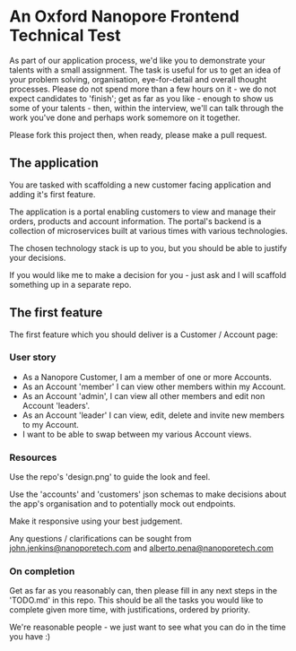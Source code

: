 # An Oxford Nanopore Frontend Technical Test

As part of our application process, we'd like you to demonstrate your talents with a small assignment. 
The task is useful for us to get an idea of your problem solving, organisation, eye-for-detail and overall thought processes. 
Please do not spend more than a few hours on it - we do not expect candidates to 'finish'; 
get as far as you like - enough to show us some of your talents - then, within the interview, 
we'll can talk through the work you've done and perhaps work somemore on it together. 

Please fork this project then, when ready, please make a pull request.

## The application

You are tasked with scaffolding a new customer facing application and adding it's first feature.

The application is a portal enabling customers to view and manage their orders, products and account information.
The portal's backend is a collection of microservices built at various times with various technologies.

The chosen technology stack is up to you, but you should be able to justify your decisions.

If you would like me to make a decision for you - just ask and I will scaffold something up in a separate repo.

## The first feature

The first feature which you should deliver is a Customer / Account page:

### User story

- As a Nanopore Customer, I am a member of one or more Accounts.
- As an Account 'member' I can view other members within my Account.
- As an Account 'admin', I can view all other members and edit non Account 'leaders'.
- As an Account 'leader' I can view, edit, delete and invite new members to my Account.
- I want to be able to swap between my various Account views.

### Resources

Use the repo's 'design.png' to guide the look and feel.

Use the 'accounts' and 'customers' json schemas to make decisions about the app's organisation and to potentially mock out endpoints.

Make it responsive using your best judgement.

Any questions / clarifications can be sought from john.jenkins@nanoporetech.com and alberto.pena@nanoporetech.com

### On completion

Get as far as you reasonably can, then please fill in any next steps in the 'TODO.md' in this repo.
This should be all the tasks you would like to complete given more time, with justifications, ordered by priority.

We're reasonable people - we just want to see what you can do in the time you have :) 
